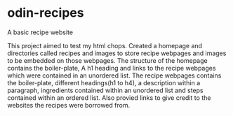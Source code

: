 # odin-recipes
 A basic recipe website

 This project aimed to test my html chops. 
 Created a homepage and directories called recipes and images to store recipe webpages and images to be embedded on those webpages. 
 The structure of the homepage contains the boiler-plate, A h1 heading and links to the recipe webpages which were contained in an unordered list.
 The recipe webpages contains the boiler-plate, different headings(h1 to h4), a description within a paragraph, ingredients contained within an unordered list and steps contained within an ordered list. 
 Also provied links to give credit to the websites the recipes were borrowed from.

